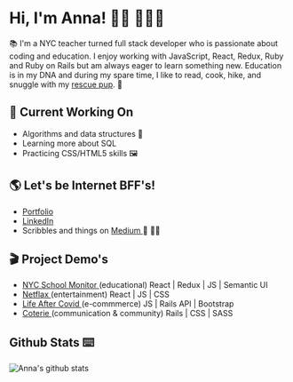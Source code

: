 # Hi, I'm Anna! 👋🏻 👩🏽‍💻

📚 I'm a NYC teacher turned full stack developer who is passionate about coding and education. I enjoy working with JavaScript, React, Redux, Ruby and Ruby on Rails but am always eager to learn something new. Education is in my DNA and during my spare time, I like to read, cook, hike, and snuggle with my <a href="https://www.instagram.com/coopersadventuresnyc/">rescue pup</a>. 🐶

## 🚧 Current Working On
* Algorithms and data structures 🧠
* Learning more about SQL
* Practicing CSS/HTML5 skills 🖼

## 🌎 Let's be Internet BFF's!
- <a href="https://annakim.dev">Portfolio</a> 
- <a href="https://www.linkedin.com/in/devannakim/"> LinkedIn </a>
- Scribbles and things on  <a href="https://medium.com/@dear.hyunji"> Medium </a> 💬 ✍🏼

## 🎬 Project Demo's
- <a href="https://youtu.be/XhGUIsml7eE"> NYC School Monitor </a>(educational) React | Redux | JS | Semantic UI
- <a href="https://youtu.be/hAE1uylB2h4"> Netflax </a> (entertainment) React | JS | CSS
- <a href="https://youtu.be/Krfr_3usRQk"> Life After Covid </a>(e-commmerce) JS | Rails API | Bootstrap
- <a href="https://youtu.be/nC7PQP0Lf2o"> Coterie </a>(communication & community) Rails | CSS | SASS 

## Github Stats ⌨️
![Anna's github stats](https://github-readme-stats.vercel.app/api?username=iannakim&theme=blueberry&show_icons=true)
